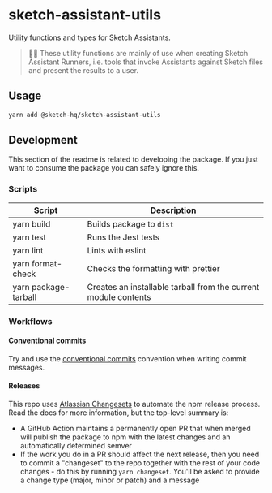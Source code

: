 # sketch-assistant-utils

Utility functions and types for Sketch Assistants.

> 🙋‍♀️ These utility functions are mainly of use when creating Sketch Assistant Runners, i.e. tools
> that invoke Assistants against Sketch files and present the results to a user.

## Usage

```sh
yarn add @sketch-hq/sketch-assistant-utils
```

## Development

This section of the readme is related to developing the package. If you just want to consume the
package you can safely ignore this.

### Scripts

| Script               | Description                                                     |
| -------------------- | --------------------------------------------------------------- |
| yarn build           | Builds package to `dist`                                        |
| yarn test            | Runs the Jest tests                                             |
| yarn lint            | Lints with eslint                                               |
| yarn format-check    | Checks the formatting with prettier                             |
| yarn package-tarball | Creates an installable tarball from the current module contents |

### Workflows

#### Conventional commits

Try and use the [conventional commits](https://www.conventionalcommits.org/) convention when writing
commit messages.

#### Releases

This repo uses [Atlassian Changesets](https://github.com/atlassian/changesets) to automate the npm
release process. Read the docs for more information, but the top-level summary is:

- A GitHub Action maintains a permanently open PR that when merged will publish the package to npm
  with the latest changes and an automatically determined semver
- If the work you do in a PR should affect the next release, then you need to commit a "changeset"
  to the repo together with the rest of your code changes - do this by running `yarn changeset`.
  You'll be asked to provide a change type (major, minor or patch) and a message
